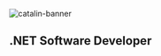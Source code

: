 

![catalin-banner](https://user-images.githubusercontent.com/22495045/216578714-c3f07ca3-43f8-434e-96c8-d630a0412818.png)

## .NET Software Developer


